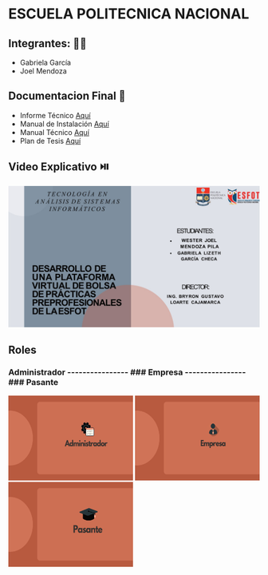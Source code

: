 # ESCUELA POLITECNICA NACIONAL
## Integrantes: 👩🧑‍
- Gabriela García
- Joel Mendoza

## Documentacion Final 📕
- Informe Técnico [Aquí](https://github.com/JoelMendoza1/Tesis/blob/main/Documentos/Informe-Técnico.pdf)
- Manual de Instalación [Aquí](https://github.com/JoelMendoza1/Tesis/blob/main/Documentos/Manual_Instalación.pdf)
- Manual Técnico [Aquí](https://github.com/JoelMendoza1/Tesis/blob/main/Documentos/Manual-Técnico.pdf)
- Plan de Tesis [Aquí](https://github.com/JoelMendoza1/Tesis/blob/main/Documentos/Plan-Tesis_García-Mendoza.pdf)

## Video Explicativo ⏯️
[![Image text](https://github.com/JoelMendoza1/Tesis/blob/main/Documentos/Imagenes/Inicio.jpg)](https://www.youtube.com/watch?v=h9XNjsTXc6I&t)


## Roles

### Administrador ---------------- ### Empresa ---------------- ### Pasante 
<img src="https://github.com/JoelMendoza1/Tesis/blob/main/Documentos/Imagenes/ADMINISTRADOR.png"  height="170" width="250" > <img src="https://github.com/JoelMendoza1/Tesis/blob/main/Documentos/Imagenes/EMPRESA.png"  height="170" width="250" > <img src="https://github.com/JoelMendoza1/Tesis/blob/main/Documentos/Imagenes/PASANTE.png" height="170" width="250" >


 



